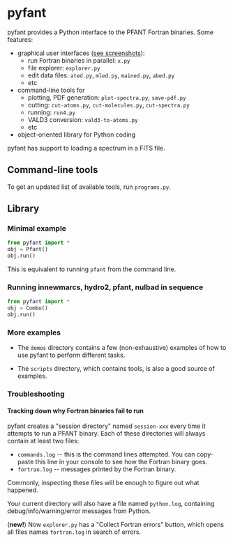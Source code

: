 # pyfant

pyfant provides a Python interface to the PFANT Fortran binaries. Some features:
  - graphical user interfaces ([see screenshots](screenshots.md)):
    - run Fortran binaries in parallel: ```x.py```
    - file explorer: ```explorer.py```
    - edit data files: ```ated.py```, ```mled.py```, ```mained.py```, ```abed.py```
    - etc
  - command-line tools for
    - plotting, PDF generation: ```plot-spectra.py```, ```save-pdf.py```
    - cutting: ```cut-atoms.py```, ```cut-molecules.py```, ```cut-spectra.py```
    - running: ```run4.py```
    - VALD3 conversion: ```vald3-to-atoms.py```
    - etc
  - object-oriented library for Python coding
     

pyfant has support to loading a spectrum in a FITS file. 

## Command-line tools

To get an updated list of available tools, run `programs.py`.

## Library

### Minimal example

```python
from pyfant import *
obj = Pfant()
obj.run()
```
This is equivalent to running ```pfant``` from the command line.

### Running innewmarcs, hydro2, pfant, nulbad in sequence

```python
from pyfant import *
obj = Combo()
obj.run()
```

### More examples

  - The ```demos``` directory contains a few (non-exhaustive) examples of how
    to use pyfant to perform different tasks.

  - The ```scripts``` directory, which contains tools, is also a good source of
    examples.
  

### Troubleshooting

#### Tracking down why Fortran binaries fail to run

pyfant creates a "session directory" named ```session-xxx``` every time it attempts
to run a PFANT binary. Each of these directories will always contain at least two files:
  - ```commands.log``` -- this is the command lines attempted. You can copy-paste this
    line in your console to see how the Fortran binary goes.
  - ```fortran.log``` -- messages printed by the Fortran binary.

Commonly, inspecting these files will be enough to figure out what happened.

Your current directory will also have a file named ```python.log```, containing
debug/info/warning/error messages from Python.

(**new!**) Now `explorer.py` has a "Collect Fortran errors" button, which opens
all files names `fortran.log` in search of errors.